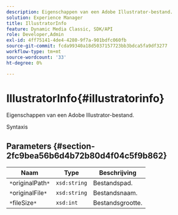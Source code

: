 ```yaml
---
description: Eigenschappen van een Adobe Illustrator-bestand.
solution: Experience Manager
title: IllustratorInfo
feature: Dynamic Media Classic, SDK/API
role: Developer,Admin
exl-id: 4ff75141-4de4-4280-9f7a-901bdfc060fb
source-git-commit: fcda99340a18d5037157723bb3bdca5fa9df3277
workflow-type: tm+mt
source-wordcount: '33'
ht-degree: 0%

---
```


# IllustratorInfo{#illustratorinfo}

Eigenschappen van een Adobe Illustrator-bestand.

Syntaxis

## Parameters {#section-2fc9bea56b6d4b72b80d4f04c5f9b862}

| Naam | Type | Beschrijving |
|---|---|---|
| `*`originalPath`*` | `xsd:string` | Bestandspad. |
| `*`originalFile`*` | `xsd:string` | Bestandsnaam. |
| `*`fileSize`*` | `xsd:int` | Bestandsgrootte. |
